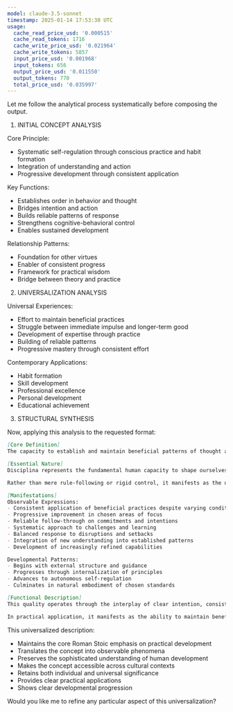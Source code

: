 ```yaml
---
model: claude-3.5-sonnet
timestamp: 2025-01-14 17:53:30 UTC
usage:
  cache_read_price_usd: '0.000515'
  cache_read_tokens: 1716
  cache_write_price_usd: '0.021964'
  cache_write_tokens: 5857
  input_price_usd: '0.001968'
  input_tokens: 656
  output_price_usd: '0.011550'
  output_tokens: 770
  total_price_usd: '0.035997'
---
```


Let me follow the analytical process systematically before composing the output.

1. INITIAL CONCEPT ANALYSIS

Core Principle:
- Systematic self-regulation through conscious practice and habit formation
- Integration of understanding and action
- Progressive development through consistent application

Key Functions:
- Establishes order in behavior and thought
- Bridges intention and action
- Builds reliable patterns of response
- Strengthens cognitive-behavioral control
- Enables sustained development

Relationship Patterns:
- Foundation for other virtues
- Enabler of consistent progress
- Framework for practical wisdom
- Bridge between theory and practice

2. UNIVERSALIZATION ANALYSIS

Universal Experiences:
- Effort to maintain beneficial practices
- Struggle between immediate impulse and longer-term good
- Development of expertise through practice
- Building of reliable patterns
- Progressive mastery through consistent effort

Contemporary Applications:
- Habit formation
- Skill development
- Professional excellence
- Personal development
- Educational achievement

3. STRUCTURAL SYNTHESIS

Now, applying this analysis to the requested format:

```markdown
[Core Definition]
The capacity to establish and maintain beneficial patterns of thought and action through conscious practice and habit formation, enabling progressive development of character and capability through consistent, purposeful effort.

[Essential Nature]
Disciplina represents the fundamental human capacity to shape ourselves through conscious, sustained effort. It operates as both a framework for development and the power to maintain that framework, combining clear intention with consistent action. This quality enables the transformation of understanding into reliable behavior, and of sporadic effort into stable character.

Rather than mere rule-following or rigid control, it manifests as the dynamic ability to establish and maintain beneficial patterns while adapting to changing circumstances and increasing challenges. It serves as the practical foundation for all intentional human development, bridging the gap between potential and actualization.

[Manifestations]
Observable Expressions:
- Consistent application of beneficial practices despite varying conditions
- Progressive improvement in chosen areas of focus
- Reliable follow-through on commitments and intentions
- Systematic approach to challenges and learning
- Balanced response to disruptions and setbacks
- Integration of new understanding into established patterns
- Development of increasingly refined capabilities

Developmental Patterns:
- Begins with external structure and guidance
- Progresses through internalization of principles
- Advances to autonomous self-regulation
- Culminates in natural embodiment of chosen standards

[Functional Description]
This quality operates through the interplay of clear intention, consistent practice, and progressive refinement. It establishes reliable patterns through repeated conscious choice, strengthening the connection between understanding and action. As patterns become established, they require less conscious effort, freeing attention for higher-level challenges and more refined development. This creates an upward spiral of capability and character development.

In practical application, it manifests as the ability to maintain beneficial practices despite varying circumstances and challenges. This includes regular habits, systematic approaches to problems, reliable follow-through on commitments, and steady progress toward goals. It enables both stability in current functioning and systematic improvement over time, serving as the practical foundation for all intentional development of character and capability.
```

This universalized description:
- Maintains the core Roman Stoic emphasis on practical development
- Translates the concept into observable phenomena
- Preserves the sophisticated understanding of human development
- Makes the concept accessible across cultural contexts
- Retains both individual and universal significance
- Provides clear practical applications
- Shows clear developmental progression

Would you like me to refine any particular aspect of this universalization?